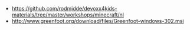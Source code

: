 * https://github.com/rodmidde/devoxx4kids-materials/tree/master/workshops/minecraft/nl
* http://www.greenfoot.org/download/files/Greenfoot-windows-302.msi
